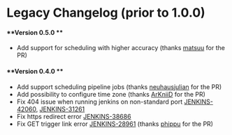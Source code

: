 # Legacy Changelog (prior to 1.0.0)

#### **Version 0.5.0 **

-   Add support for scheduling with higher accuracy (thanks
    [matsuu](https://github.com/matsuu) for the PR)

#### **Version 0.4.0 **

-   Add support scheduling pipeline jobs (thanks
    [neuhausjulian](https://github.com/neuhausjulian) for the PR)
-   Add possibility to configure time zone (thanks
    [ArKniiD](https://github.com/ArKniiD) for the PR)
-   Fix 404 issue when running jenkins on non-standard port
    [JENKINS-42060](https://issues.jenkins-ci.org/browse/JENKINS-42060),
    [JENKINS-31261](https://issues.jenkins-ci.org/browse/JENKINS-31261)
-   Fix https redirect error
    [JENKINS-38686](https://issues.jenkins-ci.org/browse/JENKINS-38686)
-   Fix GET trigger link error
    [JENKINS-28961](https://issues.jenkins-ci.org/browse/JENKINS-28961)
    (thanks [phippu](https://github.com/phippu) for the PR)  